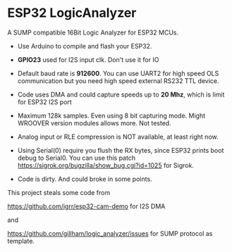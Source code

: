 # ESP32 LogicAnalyzer
A SUMP compatible 16Bit Logic Analyzer for ESP32 MCUs.

* Use Arduino to compile and flash your ESP32.

* **GPIO23** used for I2S input clk. Don't use it for IO

* Default baud rate is **912600**. You can use UART2 for high speed OLS communication but you need high speed external RS232 TTL device.

* Code uses DMA and could capture speeds up to **20 Mhz**, which is limit for ESP32 I2S port 

* Maximum 128k samples. Even using 8 bit capturing mode. Might WROOVER version modules allows more. Not tested.

* Analog input or RLE compression is NOT available, at least right now.

* Using Serial(0) require you flush the RX bytes, since ESP32 prints boot debug to Serial0.
You can use this patch https://sigrok.org/bugzilla/show_bug.cgi?id=1025 for Sigrok.

* Code is dirty. And could broke in some points.




This project steals some code from 

https://github.com/igrr/esp32-cam-demo for I2S DMA

and

https://github.com/gillham/logic_analyzer/issues for SUMP protocol as template.
